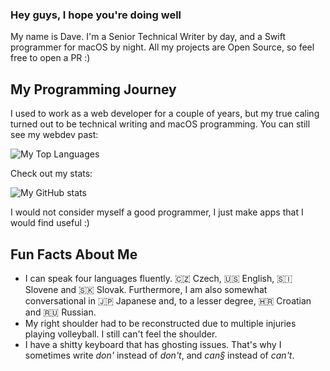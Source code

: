 ### Hey guys, I hope you're doing well

My name is Dave. I'm a Senior Technical Writer by day, and a Swift programmer for macOS by night. All my projects are Open Source, so feel free to open a PR :)

## My Programming Journey

I used to work as a web developer for a couple of years, but my true caling turned out to be technical writing and macOS programming. You can still see my webdev past:

![My Top Languages](https://github-readme-stats.vercel.app/api/top-langs/?username=buresdv&layout=compact&langs_count=6&theme=cobalt)

Check out my stats:

![My GitHub stats](https://github-readme-stats.vercel.app/api?username=buresdv&show_icons=true&theme=cobalt)

I would not consider myself a good programmer, I just make apps that I would find useful :)

## Fun Facts About Me
- I can speak four languages fluently. 🇨🇿 Czech, 🇺🇸 English, 🇸🇮 Slovene and 🇸🇰 Slovak. Furthermore, I am also somewhat conversational in 🇯🇵 Japanese and, to a lesser degree, 🇭🇷 Croatian and 🇷🇺 Russian.
- My right shoulder had to be reconstructed due to multiple injuries playing volleyball. I still can't feel the shoulder.
- I have a shitty keyboard that has ghosting issues. That's why I sometimes write *don'* instead of *don't*, and *can§* instead of *can't*.


<!--
**buresdv/buresdv** is a ✨ _special_ ✨ repository because its `README.md` (this file) appears on your GitHub profile.

Here are some ideas to get you started:

- 🔭 I’m currently working on ...
- 🌱 I’m currently learning ...
- 👯 I’m looking to collaborate on ...
- 🤔 I’m looking for help with ...
- 💬 Ask me about ...
- 📫 How to reach me: ...
- 😄 Pronouns: ...
- ⚡ Fun fact: ...
-->
